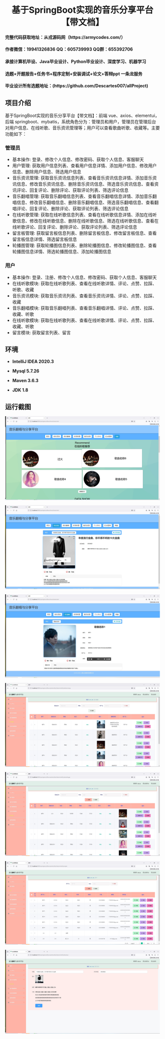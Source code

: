 <h1 align="center">基于SpringBoot实现的音乐分享平台【带文档】</h1></p>

<h4> 完整代码获取地址：从戎源码网（https://armycodes.com/） </h4>
<h4> 作者微信：19941326836 QQ：605739993 QQ群：655392706 </h4>
<h4> 承接计算机毕设、Java毕业设计、Python毕业设计、深度学习、机器学习 </h4>
<h4> 选题+开题报告+任务书+程序定制+安装调试+论文+答辩ppt 一条龙服务 </h4>
<h4> 毕业设计所有选题地址：(https://github.com/Descartes007/allProject) </h4>

## 项目介绍

基于SpringBoot实现的音乐分享平台【带文档】：前端 vue、axios、elementui，后端 springboot、mybatis，系统角色分为：管理员和用户，管理员在管理后台对用户信息、在线听歌、音乐资讯管理等；用户可以查看歌曲听歌、收藏等。主要功能如下：

### 管理员

- 基本操作: 登录、修改个人信息、修改密码、获取个人信息、客服聊天
- 用户管理: 获取用户信息列表、查看用户信息详情、添加用户信息、修改用户信息、删除用户信息、筛选用户信息
- 音乐资讯管理: 获取音乐资讯信息列表、查看音乐资讯信息详情、添加音乐资讯信息、修改音乐资讯信息、删除音乐资讯信息、筛选音乐资讯信息、查看资讯评论、回复评论、删除评论、获取评论列表、筛选评论信息
- 音乐翻唱管理: 获取音乐翻唱信息列表、查看音乐翻唱信息详情、添加音乐翻唱信息、修改音乐翻唱信息、删除音乐翻唱信息、筛选音乐翻唱信息、查看翻唱评论、回复评论、删除评论、获取评论列表、筛选评论信息
- 在线听歌管理: 获取在线听歌信息列表、查看在线听歌信息详情、添加在线听歌信息、修改在线听歌信息、删除在线听歌信息、筛选在线听歌信息、查看在线听歌评论、回复评论、删除评论、获取评论列表、筛选评论信息
- 留言板管理: 获取留言板信息列表、删除留言板信息、修改留言板信息、查看留言板信息详情、筛选留言板信息
- 轮播图管理: 获取轮播图信息列表、删除轮播图信息、修改轮播图信息、查看轮播图信息详情、筛选轮播图信息、添加轮播图信息

### 用户

- 基本操作: 登录、注册、修改个人信息、修改密码、获取个人信息、客服聊天
- 在线听歌模块: 获取在线听歌列表、查看在线听歌详情、评论、点赞、拉踩、听歌、收藏
- 音乐资讯模块: 获取音乐资讯列表、查看音乐资讯详情、评论、点赞、拉踩、收藏
- 音乐翻唱模块: 获取音乐翻唱列表、查看音乐翻唱详情、评论、点赞、拉踩、收藏、听歌
- 在线听歌模块: 获取在线听歌列表、查看在线听歌详情、评论、点赞、拉踩、收藏、听歌
- 留言模块: 获取留言列表、留言

## 环境

- <b>IntelliJ IDEA 2020.3</b>

- <b>Mysql 5.7.26</b>

- <b>Maven 3.6.3</b>

- <b>JDK 1.8</b>


## 运行截图
![](screenshot/1.png)

![](screenshot/2.png)

![](screenshot/3.png)

![](screenshot/4.png)

![](screenshot/5.png)

![](screenshot/6.png)

![](screenshot/7.png)
